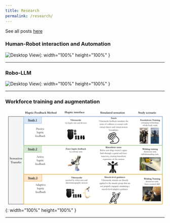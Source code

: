 ```yaml
---
title: Research
permalink: /research/
---
```


See all posts [here](../blog)


### Human-Robot interaction and Automation
![Desktop View](/images/post/HRI.gif){: width="100%" height="100%" }


<hr>

### Robo-LLM
![Desktop View](/images/post/LLM.gif){: width="100%" height="100%" }


<hr>


### Workforce training and augmentation 
![Desktop View](/images/post/Training.png){: width="100%" height="100%" }

<hr>